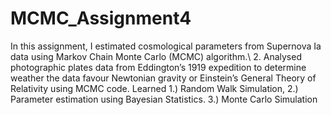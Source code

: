 # MCMC_Assignment4

In this assignment, 
I estimated cosmological parameters from Supernova Ia data using Markov Chain Monte Carlo (MCMC) algorithm.\\
2. Analysed photographic plates data from Eddington’s 1919 expedition to determine weather the data favour Newtonian gravity or Einstein’s General Theory       of Relativity using MCMC code.
Learned 1.) Random Walk Simulation, 
        2.) Parameter estimation using Bayesian Statistics.
        3.) Monte Carlo Simulation
